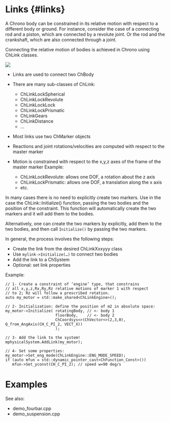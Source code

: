 ﻿
Links      {#links}
========


A Chrono body can be constrained in its relative motion with respect to a different body or ground.
For instance, consider the case of a connecting rod and a piston, which are connected by a revolute joint. Or the rod and the crankshaft, which are also connected through a joint.
 
Connecting the relative motion of bodies is achieved in Chrono using ChLink classes.

![](pic_ChLink.png)

- Links are used to connect two ChBody

- There are many sub-classes of ChLink:
  - ChLinkLockSpherical
  - ChLinkLockRevolute
  - ChLinkLockLock
  - ChLinkLockPrismatic
  - ChLinkGears
  - ChLinkDistance
  - ...

- Most links use two ChMarker objects 

- Reactions and joint rotations/velocities are computed with respect to the master marker

- Motion is constrained with respect to the x,y,z axes of the frame of the master marker
  Example:
  - ChLinkLockRevolute: allows one DOF, a rotation about the z axis
  - ChLinkLockPrismatic: allows one DOF, a translation along the x axis
  - etc. 

In many cases there is no need to explicitly create two markers. Use in the case the ChLink::Initialize() 
function, passing the two bodies and the position of the constraint. This function will automatically create the two markers and it will add them to the bodies.

Alternatively, one can create the two markers by explicitly, add them to
the two bodies, and then call ```Initialize()``` by passing the two markers.

In general, the process involves the following steps:

- Create the link from the desired ChLinkXxxyyy class
- Use ```mylink->Initialize(…)``` to connect two bodies
- Add the link to a ChSystem
- Optional: set link properties

Example:

~~~{.cpp}
// 1- Create a constraint of ‘engine’ type, that constrains
// all x,y,z,Rx,Ry,Rz relative motions of marker 1 with respect 
// to 2; Rz will follow a prescribed rotation.
auto my_motor = std::make_shared<ChLinkEngine>();

// 2- Initialization: define the position of m2 in absolute space:
my_motor->Initialize( rotatingBody, // <- body 1
                      floorBody,    // <- body 2                       
                      ChCoordsys<>(ChVector<>(2,3,0), Q_from_AngAxis(CH_C_PI_2, VECT_X))  
                      );

// 3- Add the link to the system!
mphysicalSystem.AddLink(my_motor);

// 4- Set some properties:
my_motor->Set_eng_mode(ChLinkEngine::ENG_MODE_SPEED);
if (auto mfun = std::dynamic_pointer_cast<ChFunction_Const>())
   mfun->Set_yconst(CH_C_PI_2); // speed w=90 deg/s
~~~


# Examples

See also:

- demo_fourbar.cpp
- demo_suspension.cpp


